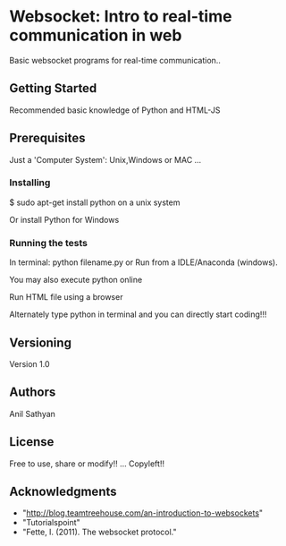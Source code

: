# Websocket: Intro to real-time communication in web

Basic websocket programs for real-time communication..

## Getting Started

Recommended basic knowledge of Python and HTML-JS

## Prerequisites

Just a 'Computer System': Unix,Windows or MAC ...

### Installing

$ sudo apt-get install python on a unix system

Or install Python for Windows


### Running the tests

In terminal: python filename.py or Run from a IDLE/Anaconda (windows).

You may also execute python online

Run HTML file using  a browser

Alternately type python in terminal and you can directly start coding!!!

## Versioning

Version 1.0

## Authors

Anil Sathyan
## License

Free to use, share or modify!! ... Copyleft!!

## Acknowledgments
* "http://blog.teamtreehouse.com/an-introduction-to-websockets"
* "Tutorialspoint"
* "Fette, I. (2011). The websocket protocol."
